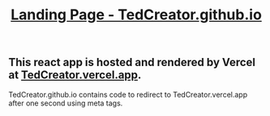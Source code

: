 <h1 align="center"><a href="https://tedcreator.github.io/">Landing Page - TedCreator.github.io</a></h1>
<br/>

<h2>This react app is hosted and rendered by Vercel at <a href="https://tedcreator.vercel.app/">TedCreator.vercel.app</a>.</h2>
TedCreator.github.io contains code to redirect to TedCreator.vercel.app after one second using meta tags.
